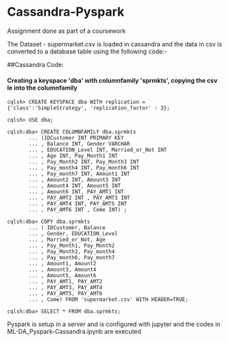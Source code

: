# Cassandra-Pyspark
Assignment done as part of a coursework

The Dataset - supermarket.csv is loaded in cassandra and the data in csv is converted to a database table using the following code:- 

##Cassandra Code:
#### Creating a keyspace 'dba' with columnfamily 'sprmkts', copying the csv le into the columnfamily

```
cqlsh> CREATE KEYSPACE dba WITH replication = {'class':'SimpleStrategy', 'replication_factor' : 3};
```
```
cqlsh> USE dba;
```
```
cqlsh:dba> CREATE COLUMNFAMILY dba.sprmkts
       ... (IDCustomer INT PRIMARY KEY
       ... , Balance INT, Gender VARCHAR
       ... , EDUCATION_Level INT, Married_or_Not INT
       ... , Age INT, Pay_Month1 INT
       ... , Pay_Month2 INT, Pay_Month3 INT
       ... , Pay_month4 INT, Pay_month6 INT
       ... , Pay_month7 INT, Amount1 INT
       ... , Amount2 INT, Amount3 INT
       ... , Amount4 INT, Amount5 INT
       ... , Amount6 INT, PAY_AMT1 INT
       ... , PAY_AMT2 INT , PAY_AMT3 INT
       ... , PAY_AMT4 INT, PAY_AMT5 INT
       ... , PAY_AMT6 INT , Come INT) ;
```
```
cqlsh:dba> COPY dba.sprmkts
       ... ( IDCustomer, Balance
       ... , Gender, EDUCATION_Level
       ... , Married_or_Not, Age
       ... , Pay_Month1, Pay_Month2
       ... , Pay_Month3, Pay_month4
       ... , Pay_month6, Pay_month7
       ... , Amount1, Amount2
       ... , Amount3, Amount4
       ... , Amount5, Amount6
       ... , PAY_AMT1, PAY_AMT2
       ... , PAY_AMT3, PAY_AMT4
       ... , PAY_AMT5, PAY_AMT6
       ... , Come) FROM 'supermarket.csv' WITH HEADER=TRUE;
```
```
cqlsh:dba> SELECT * FROM dba.sprmkts;
```

Pyspark is setup in a server and is configured with jupyter and the codes in ML-DA_Pyspark-Cassandra.ipynb are executed
